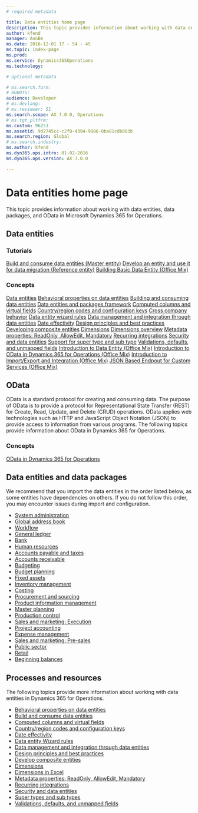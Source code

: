 ```yaml
---
# required metadata

title: Data entities home page
description: This topic provides information about working with data entities, data packages, and OData in Microsoft Dynamics 365 for Operations. 
author: kfend
manager: AnnBe
ms.date: 2016-12-01 17 - 54 - 45
ms.topic: index-page
ms.prod: 
ms.service: Dynamics365Operations
ms.technology: 

# optional metadata

# ms.search.form: 
# ROBOTS: 
audience: Developer
# ms.devlang: 
# ms.reviewer: 51
ms.search.scope: AX 7.0.0, Operations
# ms.tgt_pltfrm: 
ms.custom: 96253
ms.assetid: 9d2745cc-c2f8-4394-9886-0ba81cdb003b
ms.search.region: Global
# ms.search.industry: 
ms.author: kfend
ms.dyn365.ops.intro: 01-02-2016
ms.dyn365.ops.version: AX 7.0.0

---
```


# Data entities home page

This topic provides information about working with data entities, data packages, and OData in Microsoft Dynamics 365 for Operations. 

Data entities
-------------

### Tutorials

[Build and consume data entities (Master entity)](build-consuming-data-entities.md) [Develop an entity and use it for data migration (Reference entity)](develop-entity-for-data-migration.md) [Building Basic Data Entity (Office Mix)](https://mix.office.com/watch/i53efq3ddtjy)

### Concepts

[Data entities](data-entities.md) [Behavioral properties on data entities](behavioral-properties-data-entities.md) [Building and consuming data entities](build-consuming-data-entities.md) [Data entities and packages framework](data-entities-data-packages.md) [Computed columns and virtual fields](data-entity-computed-columns-virtual-fields.md) [Country/region codes and configuration keys](countryregion-codes-configuration-keys.md) [Cross company behavior](cross-company-behavior.md) [Data entity wizard rules](data-entity-wizard-rules.md) [Data management and integration through data entities](data-management-integration-data-entity.md) [Date effectivity](date-effectivity.md) [Design principles and best practices](design-best-practices.md) [Developing composite entities](develop-composite-data-entities.md) [Dimensions](dimensions.md) [Dimensions overview](dimensions-overview.md) [Metadata properties: ReadOnly, AllowEdit, Mandatory](metadata-properties.md) [Recurring integrations](recurring-integrations.md) [Security and data entities](security-data-entities.md) [Support for super type and sub type](support-super-type-sub-type.md) [Validations, defaults, and unmapped fields](validations-defaults-unmapped-fields.md) [Introduction to Data Entity (Office Mix)](https://mix.office.com/watch/1brkpjvhf851m) [Introduction to OData in Dynamics 365 for Operations (Office Mix)](https://mix.office.com/watch/i53efq3ddtjy) [Introduction to Import/Export and Integration (Office Mix)](https://mix.office.com/watch/1qplbdkxu5u4d) [JSON Based Endpout for Custom Services (Office Mix)](https://mix.office.com/watch/12e4fejbgj429)

## OData
OData is a standard protocol for creating and consuming data. The purpose of OData is to provide a protocol for Representational State Transfer (REST) for Create, Read, Update, and Delete (CRUD) operations. OData applies web technologies such as HTTP and JavaScript Object Notation (JSON) to provide access to information from various programs. The following topics provide information about OData in Dynamics 365 for Operations.

### Concepts

[OData in Dynamics 365 for Operations](odata.md)

## Data entities and data packages
We recommend that you import the data entities in the order listed below, as some entities have dependencies on others. If you do not follow this order, you may encounter issues during import and configuration.

-   [System administration](data-entities-system-administration.md)
-   [Global address book](data-entities-global-address-book.md)
-   [Workflow](data-entities-workflow.md)
-   [General ledger](data-entities-general-ledger.md)
-   [Bank](data-entities-bank.md)
-   [Human resources](data-entities-human-resources.md)
-   [Accounts payable and taxes](data-entities-accounts-payable-taxes.md)
-   [Accounts receivable](data-entities-accounts-receivable.md)
-   [Budgeting](data-entities-budgeting.md)
-   [Budget planning](data-entities-budget-plan.md)
-   [Fixed assets](data-entities-fixed-assets.md)
-   [Inventory management](data-entities-inventory-management.md)
-   [Costing](data-entities-costing.md)
-   [Procurement and sourcing](data-entities-procurement-sourcing.md)
-   [Product information management](data-entities-product-information-management.md)
-   [Master planning](data-entities-master-plan.md)
-   [Production control](data-entities-production-control.md)
-   [Sales and marketing: Execution](data-entities-sales-marketing.md)
-   [Project accounting](data-entities-project-accounting.md)
-   [Expense management](data-entities-expense-management.md)
-   [Sales and marketing: Pre-sales](data-entities-sales-marketing-pre-sales.md)
-   [Public sector](data-entities-public-sector.md)
-   [Retail](data-entities-retail.md)
-   [Beginning balances](http://ax.help.dynamics.com/en/wiki/data-entities-beginning-balances/)

## Processes and resources
The following topics provide more information about working with data entities in Dynamics 365 for Operations.

-   [Behavioral properties on data entities](behavioral-properties-data-entities.md)
-   [Build and consume data entities](build-consuming-data-entities.md)
-   [Computed columns and virtual fields](data-entity-computed-columns-virtual-fields.md)
-   [Country/region codes and configuration keys](countryregion-codes-configuration-keys.md)
-   [Date effectivity](date-effectivity.md)
-   [Data entity Wizard rules](data-entity-wizard-rules.md)
-   [Data management and integration through data entities](data-management-integration-data-entity.md)
-   [Design principles and best practices](design-best-practices.md)
-   [Develop composite entities](develop-composite-data-entities.md)
-   [Dimensions](dimensions.md)
-   [Dimensions in Excel](dimensions-overview.md)
-   [Metadata properties: ReadOnly, AllowEdit, Mandatory](metadata-properties.md)
-   [Recurring integrations](recurring-integrations.md/)
-   [Security and data entities](security-data-entities.md)
-   [Super types and sub types](support-super-type-sub-type.md)
-   [Validations, defaults, and unmapped fields](validations-defaults-unmapped-fields.md)


